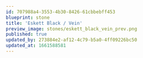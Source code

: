```yaml
---
id: 707988a4-3553-4b30-8426-61cbbebff453
blueprint: stone
title: 'Eskett Black / Vein'
preview_image: stones/eskett_black_vein_prev.png
published: true
updated_by: 273884e2-af12-4c79-b5a0-4ff09226bc50
updated_at: 1661588581
---
```

